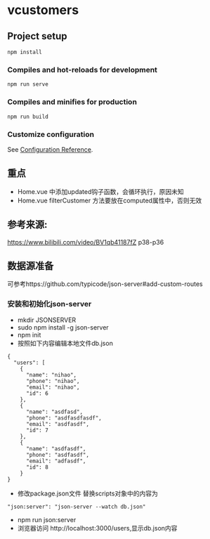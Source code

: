 # vcustomers

## Project setup
```
npm install
```

### Compiles and hot-reloads for development
```
npm run serve
```

### Compiles and minifies for production
```
npm run build
```

### Customize configuration
See [Configuration Reference](https://cli.vuejs.org/config/).

## 重点 
- Home.vue 中添加updated钩子函数，会循环执行，原因未知
- Home.vue filterCustomer 方法要放在computed属性中，否则无效

## 参考来源:  
 https://www.bilibili.com/video/BV1qb41187fZ p38-p36

## 数据源准备  
可参考https://github.com/typicode/json-server#add-custom-routes  
### 安装和初始化json-server
- mkdir JSONSERVER
- sudo npm install -g json-server 
- npm init 
- 按照如下内容编辑本地文件db.json
```
{
  "users": [
    {
      "name": "nihao",
      "phone": "nihao",
      "email": "nihao",
      "id": 6
    },
    {
      "name": "asdfasd",
      "phone": "asdfasdfasdf",
      "email": "asdfasdf",
      "id": 7
    },
    {
      "name": "asdfasdf",
      "phone": "asdfasdf",
      "email": "adfasdf",
      "id": 8
    }
}
```
- 修改package.json文件
替换scripts对象中的内容为
```
"json:server": "json-server --watch db.json"
```
- npm run json:server
- 浏览器访问 http://localhost:3000/users,显示db.json内容
